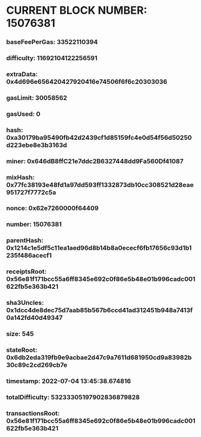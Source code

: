 # CURRENT BLOCK NUMBER: 15076381

### baseFeePerGas: 33522110394
### difficulty: 11692104122256591
### extraData: 0x4d696e656420427920416e74506f6f6c20303036
### gasLimit: 30058562
### gasUsed: 0
### hash: 0xa30179ba95490fb42d2439cf1d85159fc4e0d54f56d50250d223ebe8e3b3163d
### miner: 0x646dB8ffC21e7ddc2B6327448dd9Fa560Df41087
### mixHash: 0x77fc38193e48fd1a97dd593ff1332873db10cc308521d28eae951727f7772c5a
### nonce: 0x62e7260000f64409
### number: 15076381
### parentHash: 0x1214c1e5df5c11ea1aed96d8b14b8a0ececf6fb17656c93d1b1235f486acecf1
### receiptsRoot: 0x56e81f171bcc55a6ff8345e692c0f86e5b48e01b996cadc001622fb5e363b421
### sha3Uncles: 0x1dcc4de8dec75d7aab85b567b6ccd41ad312451b948a7413f0a142fd40d49347
### size: 545
### stateRoot: 0x6db2eda319fb9e9acbae2d47c9a7611d681950cd9a83982b30c89c2cd269cb7e
### timestamp: 2022-07-04 13:45:38.674816
### totalDifficulty: 53233305197902836879828
### transactionsRoot: 0x56e81f171bcc55a6ff8345e692c0f86e5b48e01b996cadc001622fb5e363b421
